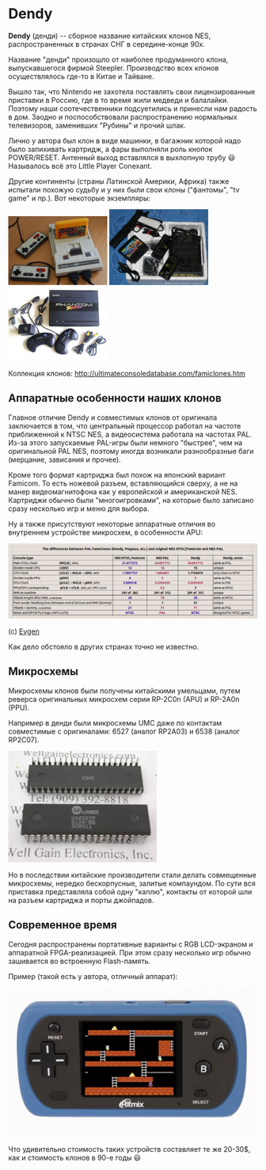 # Dendy

**Dendy** (денди) -- сборное название китайских клонов NES, распространенных в странах СНГ в середине-конце 90х.

Название "денди" произошло от наиболее продуманного клона, выпускавшегося фирмой Steepler. Производство всех клонов осуществлялось где-то в Китае и Тайване.

Вышло так, что Nintendo не захотела поставлять свои лицензированные приставки в Россию, где в то время жили медведи и балалайки. Поэтому наши соотечественники подсуетились и принесли нам радость в дом. Заодно и поспособствовали распространению нормальных телевизоров, заменивших "Рубины" и прочий шлак.

Лично у автора был клон в виде машинки, в багажник которой надо было запихивать картридж, а фары выполняли роль кнопок POWER/RESET. Антенный выход вставлялся в выхлопную трубу :smiley: Называлось всё это Little Player Conexant.

Другие континенты (страны Латинской Америки, Африка) также испытали похожую судьбу и у них были свои клоны ("фантомы", "tv game" и пр.). Вот некоторые экземпляры:

<img src="/BreakingNESWiki/imgstore/dendy.jpg" width="200px"> <img src="/BreakingNESWiki/imgstore/vgs.jpg" width="200px"> <img src="/BreakingNESWiki/imgstore/phantom.jpg" width="200px">

Коллекция клонов: http://ultimateconsoledatabase.com/famiclones.htm

## Аппаратные особенности наших клонов

Главное отличие Dendy и совместимых клонов от оригинала заключается в том, что центральный процессор работал на частоте приближенной к NTSC NES, а видеосистема работала на частотах PAL. Из-за этого запускаемые PAL-игры были немного "быстрее", чем на оригинальной PAL NES, поэтому иногда возникали разнообразные баги (мерцание, зависания и прочее).

Кроме того формат картриджа был похож на японский вариант Famicom. То есть ножевой разъем, вставляющийся сверху, а не на манер видеомагнитофона как у европейской и американской NES. Картриджи обычно были "многоигровками", на которые было записано сразу несколько игр и меню для выбора.

Ну а также присутствуют некоторые аппаратные отличия во внутреннем устройстве микросхем, в особенности APU:

<img src="/BreakingNESWiki/imgstore/2652378.png" width="800px">

(c) [Evgen](http://forum.emu-russia.net/memberlist.php?mode=viewprofile&u=120)

Как дело обстояло в других странах точно не известно.

## Микросхемы

Микросхемы клонов были получены китайскими умельцами, путем реверса оригинальных микросхем серии RP-2C0n (APU) и RP-2A0n (PPU).

Например в денди были микросхемы UMC даже по контактам совместимые с оригиналами: 6527 (аналог RP2A03) и 6538 (аналог RP2C07).

<img src="/BreakingNESWiki/imgstore/ua6527p.jpg" width="300px">

Но в последствии китайские производители стали делать совмещенные микросхемы, нередко бескорпусные, залитые компаундом. По сути вся приставка представляла собой одну "каплю", контакты от которой шли на разъем картриджа и порты джойпадов.

## Современное время

Сегодня распространены портативные варианты с RGB LCD-экраном и аппаратной FPGA-реализацией. При этом сразу несколько игр обычно зашивается во встроенную Flash-память.

Пример (такой есть у автора, отличный аппарат):

![ritmix](/BreakingNESWiki/imgstore/ritmix.jpg)

Что удивительно стоимость таких устройств составляет те же 20-30$, как и стоимость клонов в 90-е годы :smiley:
